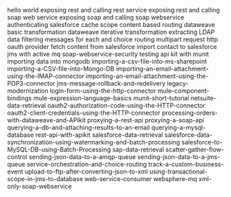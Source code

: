 hello world
exposing rest and calling rest service
exposing rest and calling soap web service 
exposing soap and calling soap webservice 
authenticating salesforce
cache scope 
content based routing
dataweave basic transformation
dataweave iterative transformation
extracting LDAP data 
filtering messages
for each and choice routing
multipart request
http oauth provider
fetch content from salesforce
import contact to salesforce
jms with active mq
soap-webservice-security
testing api kit with munit
importing data into mongodb
importing-a-csv-file-into-ms-sharepoint
importing-a-CSV-file-into-Mongo-DB
importing-an-email-attachment-using-the-IMAP-connector
importing-an-email-attachment-using-the-POP3-connector
jms-message-rollback-and-redelivery
legacy-modernization
login-form-using-the-http-connector
mule-component-bindings
mule-expression-language-basics
munit-short-tutorial
netsuite-data-retrieval
oauth2-authorization-code-using-the-HTTP-connector
oauth2-client-credentials-using-the-HTTP-connector
processing-orders-with-dataweave-and-APIkit
proxying-a-rest-api
proxying-a-soap-api
querying-a-db-and-attaching-results-to-an-email
querying-a-mysql-database
rest-api-with-apikit
salesforce-data-retrieval
salesforce-data-synchronization-using-watermarking-and-batch-processing
salesforce-to-MySQL-DB-using-Batch-Processing
sap-data-retrieval
scatter-gather-flow-control
sending-json-data-to-a-amqp-queue
sending-json-data-to-a-jms-queue
service-orchestration-and-choice-routing
track-a-custom-business-event
upload-to-ftp-after-converting-json-to-xml
using-transactional-scope-in-jms-to-database
web-service-consumer
websphere-mq
xml-only-soap-webservice
